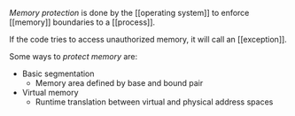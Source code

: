 *Memory protection* is done by the [[operating system]] to enforce [[memory]] boundaries to a [[process]]. 

If the code tries to access unauthorized memory, it will call an [[exception]]. 

Some ways to *protect memory* are:
- Basic segmentation
	- Memory area defined by base and bound pair
- Virtual memory
	- Runtime translation between virtual and physical address spaces